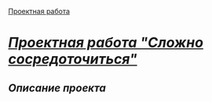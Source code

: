 [Проектная работа](git@github.com:VlStolyarov/slozhno-sosredotochitsya.git)

#  <u>***Проектная работа "Сложно сосредоточиться"***</u>

## *Описание проекта*
